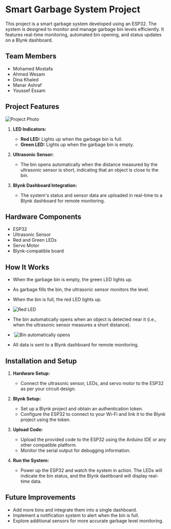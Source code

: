 # Smart Garbage System Project

This project is a smart garbage system developed using an ESP32. The system is designed to monitor and manage garbage bin levels efficiently. It features real-time monitoring, automated bin opening, and status updates on a Blynk dashboard.

## Team Members
- Mohamed Mostafa
- Ahmed Wesam
- Dina Khaled
- Manar Ashraf
- Youssef Essam

## Project Features

![Project Photo](https://github.com/user-attachments/assets/413b8a79-2595-49ef-b53f-5220fc59da01)


1. **LED Indicators:**
   - **Red LED:** Lights up when the garbage bin is full.
   - **Green LED:** Lights up when the garbage bin is empty.
   
2. **Ultrasonic Sensor:**
   - The bin opens automatically when the distance measured by the ultrasonic sensor is short, indicating that an object is close to the bin.

3. **Blynk Dashboard Integration:**
   - The system's status and sensor data are uploaded in real-time to a Blynk dashboard for remote monitoring.

## Hardware Components
- ESP32
- Ultrasonic Sensor
- Red and Green LEDs
- Servo Motor
- Blynk-compatible board

## How It Works
- When the garbage bin is empty, the green LED lights up.
- As garbage fills the bin, the ultrasonic sensor monitors the level.
- When the bin is full, the red LED lights up.
- ![Red LED](https://github.com/user-attachments/assets/ffd2ad58-5de5-4fcf-a996-c1312904a5d7)

- The bin automatically opens when an object is detected near it (i.e., when the ultrasonic sensor measures a short distance).
- `![Bin automatically opens](https://github.com/user-attachments/assets/907e654d-cc21-4f0f-835e-7b5a3d45adaa)

- All data is sent to a Blynk dashboard for remote monitoring.

## Installation and Setup
1. **Hardware Setup:**
   - Connect the ultrasonic sensor, LEDs, and servo motor to the ESP32 as per your circuit design.

2. **Blynk Setup:**
   - Set up a Blynk project and obtain an authentication token.
   - Configure the ESP32 to connect to your Wi-Fi and link it to the Blynk project using the token.

3. **Upload Code:**
   - Upload the provided code to the ESP32 using the Arduino IDE or any other compatible platform.
   - Monitor the serial output for debugging information.

4. **Run the System:**
   - Power up the ESP32 and watch the system in action. The LEDs will indicate the bin status, and the Blynk dashboard will display real-time data.

## Future Improvements
- Add more bins and integrate them into a single dashboard.
- Implement a notification system to alert when the bin is full.
- Explore additional sensors for more accurate garbage level monitoring.

